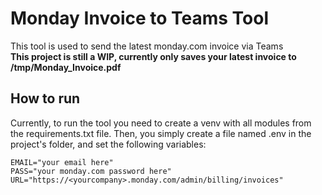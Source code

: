# Monday Invoice to Teams Tool

This tool is used to send the latest monday.com invoice via Teams\
**This project is still a WIP, currently only saves your latest invoice to /tmp/Monday_Invoice.pdf**

## How to run
Currently, to run the tool you need to create a venv with all modules from the requirements.txt file.
Then, you simply create a file named .env in the project's folder, and set the following variables:

```env file
EMAIL="your email here"
PASS="your monday.com password here"
URL="https://<yourcompany>.monday.com/admin/billing/invoices"
```
